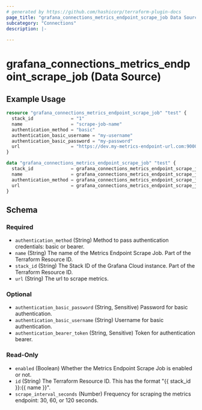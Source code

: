 ```yaml
---
# generated by https://github.com/hashicorp/terraform-plugin-docs
page_title: "grafana_connections_metrics_endpoint_scrape_job Data Source - terraform-provider-grafana"
subcategory: "Connections"
description: |-
  
---
```


# grafana_connections_metrics_endpoint_scrape_job (Data Source)



## Example Usage

```terraform
resource "grafana_connections_metrics_endpoint_scrape_job" "test" {
  stack_id              = "1"
  name                  = "scrape-job-name"
  authentication_method = "basic"
  authentication_basic_username = "my-username"
  authentication_basic_password = "my-password"
  url                   = "https://dev.my-metrics-endpoint-url.com:9000/metrics"
}

data "grafana_connections_metrics_endpoint_scrape_job" "test" {
  stack_id              = grafana_connections_metrics_endpoint_scrape_job.test.stack_id
  name                  = grafana_connections_metrics_endpoint_scrape_job.test.name
  authentication_method = grafana_connections_metrics_endpoint_scrape_job.test.authentication_method
  url                   = grafana_connections_metrics_endpoint_scrape_job.test.url
}
```

<!-- schema generated by tfplugindocs -->
## Schema

### Required

- `authentication_method` (String) Method to pass authentication credentials: basic or bearer.
- `name` (String) The name of the Metrics Endpoint Scrape Job. Part of the Terraform Resource ID.
- `stack_id` (String) The Stack ID of the Grafana Cloud instance. Part of the Terraform Resource ID.
- `url` (String) The url to scrape metrics.

### Optional

- `authentication_basic_password` (String, Sensitive) Password for basic authentication.
- `authentication_basic_username` (String) Username for basic authentication.
- `authentication_bearer_token` (String, Sensitive) Token for authentication bearer.

### Read-Only

- `enabled` (Boolean) Whether the Metrics Endpoint Scrape Job is enabled or not.
- `id` (String) The Terraform Resource ID. This has the format "{{ stack_id }}:{{ name }}".
- `scrape_interval_seconds` (Number) Frequency for scraping the metrics endpoint: 30, 60, or 120 seconds.
